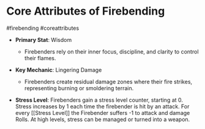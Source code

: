# Core Attributes of Firebending
#firebending #coreattributes

- **Primary Stat**: Wisdom
  - Firebenders rely on their inner focus, discipline, and clarity to control their flames.

- **Key Mechanic**: Lingering Damage
  - Firebenders create residual damage zones where their fire strikes, representing burning or smoldering terrain.

- **Stress Level**: Firebenders gain a stress level counter, starting at 0. Stress increases by 1 each time the firebender is hit by an attack. For every [[Stress Level]] the Firebender suffers -1 to attack and damage Rolls. At high levels, stress can be managed or turned into a weapon.
